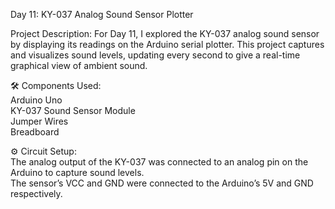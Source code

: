 Day 11: KY-037 Analog Sound Sensor Plotter

Project Description: For Day 11, I explored the KY-037 analog sound sensor by displaying its readings on the Arduino serial plotter. This project captures and visualizes sound levels, updating every second to give a real-time graphical view of ambient sound.

🛠️ Components Used:  
Arduino Uno  
KY-037 Sound Sensor Module    
Jumper Wires  
Breadboard  

⚙️ Circuit Setup:  
The analog output of the KY-037 was connected to an analog pin on the Arduino to capture sound levels.  
The sensor’s VCC and GND were connected to the Arduino’s 5V and GND respectively.
